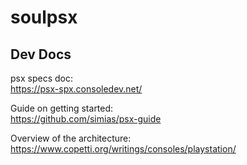 # soulpsx

## Dev Docs
psx specs doc: \
https://psx-spx.consoledev.net/

Guide on getting started: \
https://github.com/simias/psx-guide

Overview of the architecture: \
https://www.copetti.org/writings/consoles/playstation/
